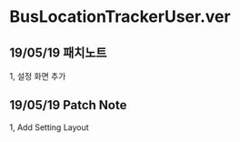 ﻿# BusLocationTrackerUser.ver


## 19/05/19 패치노트
1, 설정 화면 추가 


## 19/05/19 Patch Note
1, Add Setting Layout

